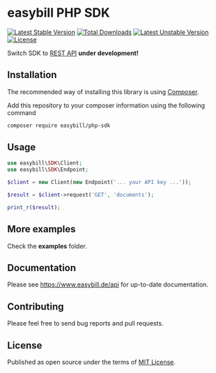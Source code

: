 easybill PHP SDK
================

[![Latest Stable Version](https://poser.pugx.org/easybill/php-sdk/v/stable.png)](https://packagist.org/packages/easybill/php-sdk) [![Total Downloads](https://poser.pugx.org/easybill/php-sdk/downloads.png)](https://packagist.org/packages/easybill/php-sdk) [![Latest Unstable Version](https://poser.pugx.org/easybill/php-sdk/v/unstable.png)](https://packagist.org/packages/easybill/php-sdk) [![License](https://poser.pugx.org/easybill/php-sdk/license.png)](https://packagist.org/packages/easybill/php-sdk)

Switch SDK to [REST API](https://www.easybill.de/api/) **under development!** 

## Installation
The recommended way of installing this library is using [Composer](http://getcomposer.org/). 

Add this repository to your composer information using the following command

```bash
composer require easybill/php-sdk
```

## Usage

```php
use easybill\SDK\Client;
use easybill\SDK\Endpoint;

$client = new Client(new Endpoint('... your API key ...'));

$result = $client->request('GET', 'documents');

print_r($result);
```

## More examples

Check the **examples** folder.

## Documentation

Please see https://www.easybill.de/api for up-to-date documentation.

## Contributing

Please feel free to send bug reports and pull requests.

## License

Published as open source under the terms of [MIT License](http://opensource.org/licenses/MIT).
